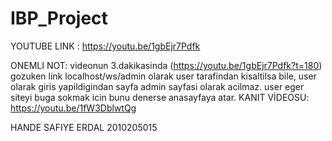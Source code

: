 # IBP_Project
YOUTUBE LINK : https://youtu.be/1gbEjr7Pdfk

ONEMLI NOT:
videonun 3.dakikasinda (https://youtu.be/1gbEjr7Pdfk?t=180) gozuken link localhost/ws/admin olarak user tarafindan kisaltilsa bile, user olarak giris yapildigindan sayfa admin sayfasi olarak acilmaz. user eger siteyi buga
sokmak icin bunu denerse anasayfaya atar.
KANIT VİDEOSU: https://youtu.be/1fW3DblwtQg

HANDE SAFIYE ERDAL
2010205015
